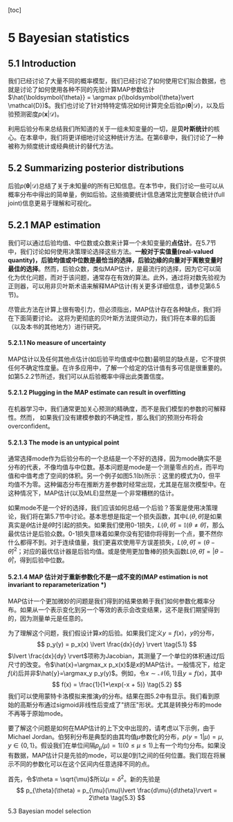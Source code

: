 [toc]

# 5 Bayesian statistics

## 5.1 Introduction
我们已经讨论了大量不同的概率模型，我们已经讨论了如何使用它们拟合数据，也就是讨论了如何使用各种不同的先验计算MAP参数估计$\hat{\boldsymbol{\theta}} = \argmax p(\boldsymbol{\theta}\vert \mathcal{D})$。我们也讨论了针对特特定情况如何计算完全后验$p(\boldsymbol{\theta}\vert \mathcal{D})$，以及后验预测密度$p(\mathbf{x}\vert \mathcal{D})$。

利用后验分布来总结我们所知道的关于一组未知变量的一切，是**贝叶斯统计**的核心。在本章中，我们将更详细地讨论这种统计方法。在第6章中，我们讨论了一种被称为频度统计或经典统计的替代方法。 

## 5.2 Summarizing posterior distributions

后验$p(\boldsymbol{\theta}\vert \mathcal{D})$总结了关于未知量$\theta$的所有已知信息。在本节中，我们讨论一些可以从概率分布中得出的简单量，例如后验。这些摘要统计信息通常比完整联合统计(full joint)信息更易于理解和可视化。

## 5.2.1 MAP estimation

我们可以通过后验均值、中位数或众数来计算一个未知变量的**点估计**。在5.7节中，我们讨论如何使用决策理论选择这些方法。**一般对于实值量(real-valued quantity)，后验均值或中位数是最恰当的选择，后验边缘的向量对于离散变量时最佳的选择**。然而，后验众数，类似MAP估计，是最流行的选择，因为它可以简化为优化问题，而对于该问题，通常存在有效的算法。此外，通过将对数先验视为正则器，可以用非贝叶斯术语来解释MAP估计(有关更多详细信息，请参见第6.5节)。

尽管此方法在计算上很有吸引力，但必须指出，MAP估计存在各种缺点，我们将在下面简要讨论。 这将为更彻底的贝叶斯方法提供动力，我们将在本章的后面（以及本书的其他地方）进行研究。

#### 5.2.1.1 No measure of uncertainty
MAP估计以及任何其他点估计(如后验平均值或中位数)最明显的缺点是，它不提供任何不确定性度量。在许多应用中，了解一个给定的估计值有多可信是很重要的。如第5.2.2节所述，我们可以从后验概率中得出此类置信度。

#### 5.2.1.2 Plugging in the MAP estimate can result in overfitting
在机器学习中，我们通常更加关心预测的精确度，而不是我们模型的参数的可解释性。然而， 如果我们没有建模参数的不确定性，那么我们的预测分布将会overconfident。
#### 5.2.1.3 The mode is an untypical point
通常选择mode作为后验分布的一个总结是一个不好的选择，因为mode确实不是分布的代表，不像均值与中位数。基本问题是mode是一个测量零点的点，而平均值和中值考虑了空间的体积。另一个例子如图5.1(b)所示：这里的模式为0，但平均值不为零。这种偏态分布在推断方差参数时经常出现，尤其是在层次模型中。在这种情况下，MAP估计(以及MLE)显然是一个非常糟糕的估计。

如果mode不是一个好的选择，我们应该如何总结一个后验？答案是使用决策理论，我们将在第5.7节中讨论。基本思想是指定一个损失函数，其中$L(\theta, \hat{\theta})$是如果真实是$\theta$估计是$\hat{\theta}$时引起的损失。如果我们使用0-1损失，$L(\theta, \hat{\theta})=\mathbb{I}(\theta\not ={\hat{\theta}})$，那么最优估计是后验众数。0-1损失意味着如果你没有犯错你将得到一个点，要不然你什么都得不到。对于连续值量，我们更喜欢使用平方误差损失，$L(\theta,\hat{\theta})=(\theta-\hat{\theta})^2$；对应的最优估计器是后验均值。或是使用更加鲁棒的损失函数$L(\theta,\hat{\theta})=\vert \theta-\hat{\theta} \vert$，得到后验中位数。

#### 5.2.1.4 MAP 估计对于重新参数化不是一成不变的(MAP estimation is not invariant to reparameterization *)
MAP估计一个更加微妙的问题是我们得到的结果依赖于我们如何参数化概率分布。如果从一个表示变化到另一个等效的表示会改变结果，这不是我们期望得到的，因为测量单元是任意的。

为了理解这个问题，我们假设计算$x$的后验。如果我们定义$y=f(x)$，$y$的分布，
$$
p_y(y) = p_x(x) \lvert \frac{dx}{dy}    \rvert      \tag{5.1}
$$
$\lvert \frac{dx}{dy}    \rvert$项称为Jacobian，其测量了一个单位的体积通过$f$后尺寸的改变。令$\hat{x}=\argmax_x p_x(x)$是$x$的MAP估计。一般情况下，给定$f(\hat{x})$后并非$\hat{y}=\argmax_y p_y(y)$。例如，令$x\sim \mathcal{N}(6, 1)$且$y=f(x)$，其中
$$
f(x) = \frac{1}{1+\exp(-x + 5)} \tag{5.2}
$$
我们可以使用蒙特卡洛模拟来推演$y$的分布。结果在图5.2中有显示。我们看到原始的高斯分布通过sigmoid非线性后变成了"挤压"形状。尤其是转换分布的mode不再等于原始mode。

要了解这个问题是如何在MAP估计的上下文中出现的，请考虑以下示例，由于Michael Jordan。伯努利分布是典型的由其均值$\mu$参数化的分布，$p(y=1\vert \mu)=\mu,y\in\{0,1\}$。假设我们在单位间隔$p_{\mu}(\mu)=1\mathbb{I}(0\leq \mu \leq 1)$上有一个均匀分布。如果没有数据，MAP估计只是先验的mode，可以是0到1之间的任何位置。我们现在将展示不同的参数化可以在这个区间内任意选择不同的点。

首先，令$\theta = \sqrt{\mu}$所以$\mu=\delta^2$。新的先验是
$$
p_{\theta}(\theta) = p_{\mu}(\mu)\lvert \frac{d\mu}{d\theta}\rvert = 2\theta    \tag{5.3}
$$

5.3 Bayesian model selection
